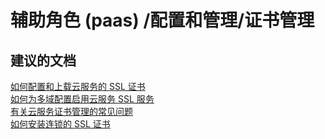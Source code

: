 <properties
    pageTitle="worker role (paas)/configuration and management/certificate management"
    description="辅助角色 (paas) /配置和管理/证书管理"
    service="microsoft.classiccompute"
    resource="domainnames"
    authors="ChiragPavecha"
    displayOrder=""
    selfHelpType="generic"
    supportTopicIds="32553311"
    resourceTags=""
    productPesIds="13185"
    cloudEnvironments="public"
/>


# <a name="worker-role-paasconfiguration-and-managementcertificate-management"></a>辅助角色 (paas) /配置和管理/证书管理

## <a name="recommended-documents"></a>**建议的文档**
[如何配置和上载云服务的 SSL 证书](https://azure.microsoft.com/documentation/articles/cloud-services-configure-ssl-certificate/) <br>
[如何为多域配置启用云服务 SSL 服务](https://blogs.msdn.microsoft.com/jianwu/2014/12/17/expose-ssl-service-to-multi-domains-from-the-same-cloud-service/) <br>
[有关云服务证书管理的常见问题](https://azure.microsoft.com/documentation/articles/cloud-services-faq/#certificates)<br>
[如何安装连锁的 SSL 证书](https://blogs.msdn.microsoft.com/azuredevsupport/2010/02/24/how-to-install-a-chained-ssl-certificate/)



<!--HONumber=Feb17_HO3-->


